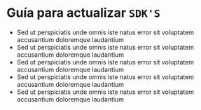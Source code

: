 # Guía para actualizar `SDK'S`

- Sed ut perspiciatis unde omnis iste natus error sit voluptatem accusantium doloremque laudantium
- Sed ut perspiciatis unde omnis iste natus error sit voluptatem accusantium doloremque laudantium
- Sed ut perspiciatis unde omnis iste natus error sit voluptatem accusantium doloremque laudantium
- Sed ut perspiciatis unde omnis iste natus error sit voluptatem accusantium doloremque laudantium
- Sed ut perspiciatis unde omnis iste natus error sit voluptatem accusantium doloremque laudantium